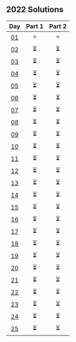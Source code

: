## 2022 Solutions

|              Day              | Part 1 | Part 2 |
| :---------------------------: | :----: | :----: |
| [01](day_01/day_01_solver.ts) |   ⭐   |   ⭐   |
|         [02](day_02/)         |   ⏳   |   ⏳   |
|         [03](day_03/)         |   ⏳   |   ⏳   |
|         [04](day_04/)         |   ⏳   |   ⏳   |
|         [05](day_05/)         |   ⏳   |   ⏳   |
|         [06](day_06/)         |   ⏳   |   ⏳   |
|         [07](day_07/)         |   ⏳   |   ⏳   |
|         [08](day_08/)         |   ⏳   |   ⏳   |
|         [09](day_09/)         |   ⏳   |   ⏳   |
|         [10](day_10/)         |   ⏳   |   ⏳   |
|         [11](day_11/)         |   ⏳   |   ⏳   |
|         [12](day_12/)         |   ⏳   |   ⏳   |
|         [13](day_13/)         |   ⏳   |   ⏳   |
|         [14](day_14/)         |   ⏳   |   ⏳   |
|         [15](day_15/)         |   ⏳   |   ⏳   |
|         [16](day_16/)         |   ⏳   |   ⏳   |
|         [17](day_16/)         |   ⏳   |   ⏳   |
|         [18](day_18/)         |   ⏳   |   ⏳   |
|         [19](day_19/)         |   ⏳   |   ⏳   |
|         [20](day_20/)         |   ⏳   |   ⏳   |
|         [21](day_21/)         |   ⏳   |   ⏳   |
|         [22](day_22/)         |   ⏳   |   ⏳   |
|         [23](day_23/)         |   ⏳   |   ⏳   |
|         [24](day_24/)         |   ⏳   |   ⏳   |
|         [25](day_25/)         |   ⏳   |   ⏳   |
